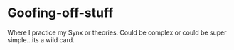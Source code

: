 # Goofing-off-stuff
Where I practice my Synx or theories. Could be complex or could be super simple...its a wild card. 
